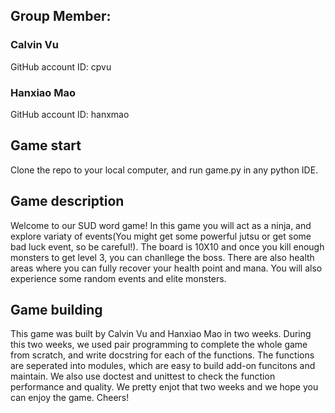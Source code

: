 ## Group Member:
### Calvin Vu
GitHub account ID: cpvu

### Hanxiao Mao
GitHub account ID: hanxmao

## Game start
Clone the repo to your local computer, and run game.py in any python IDE. 

## Game description
Welcome to our SUD word game! In this game you will act as a ninja, and explore variaty of events(You might get some powerful jutsu or get some bad luck event, so be careful!). The board is 10X10 and once you kill enough monsters to get level 3, you can chanllege the boss. There are also health areas where  you can fully recover your health point and mana. You will also experience some random events and elite monsters.

## Game building
This game was built by Calvin Vu and Hanxiao Mao in two weeks. During this two weeks, we used pair programming to complete the whole game from scratch, and write docstring for each of the functions. The functions are seperated into modules, which are easy to build add-on funcitons and maintain. We also use doctest and unittest to check the function performance and quality. We pretty enjot that two weeks and we hope you can enjoy the game. Cheers!
